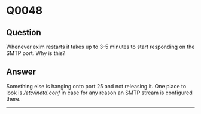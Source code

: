 Q0048
=====

Question
--------

Whenever exim restarts it takes up to 3-5 minutes to start responding on
the SMTP port. Why is this?

Answer
------

Something else is hanging onto port 25 and not releasing it. One place
to look is */etc/inetd.conf* in case for any reason an SMTP stream is
configured there.

* * * * *
